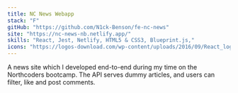 ```yaml
---
title: NC News Webapp
stack: "F"
gitHub: "https://github.com/N1ck-Benson/fe-nc-news"
site: "https://nc-news-nb.netlify.app/"
skills: "React, Jest, Netlify, HTML5 & CSS3, Blueprint.js,"
icons: "https://logos-download.com/wp-content/uploads/2016/09/React_logo_logotype_emblem.png,  https://cdn.iconscout.com/icon/free/png-64/jest-3521517-2945020.png, https://cdn.freebiesupply.com/logos/thumbs/1x/netlify-logo.png, htmlCssIcon, https://bestofjs.org/logos/blueprint.svg"
---
```


A news site which I developed end-to-end during my time on the Northcoders bootcamp. The API serves dummy articles, and users can filter, like and post comments.
